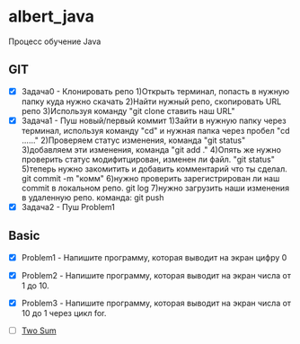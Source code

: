 # albert_java
Процесс обучение Java 


## GIT
- [x] Задача0 - Клонировать репо 
    1)Открыть терминал, попасть в нужную папку куда нужно скачать
    2)Найти нужный репо, скопировать URL репо
    3)Используя команду "git clone ставить наш URL"
- [x] Задача1 - Пуш новый/первый коммит 
    1)Зайти в нужную папку через терминал, используя команду "cd" и нужная папка через пробел "cd ......"
    2)Проверяем статус изменения, команда "git status"
    3)добавляем эти изменения, команда "git add ."
    4)Опять же нужно проверить статус модифитцирован, изменен ли файл. "git status"
    5)теперь нужно закомитить и добавить комментарий что ты сделал. git commit -m "комм"
    6)нужно  проверить зарегистрирован ли наш commit в локальном репо. git log
    7)нужно загрузить наши изменения в удаленную репо. команда: git push
- [x] Задача2 - Пуш Problem1
 
## Basic
- [x] Problem1 - Напишите программу, которая выводит на экран цифру 0
- [x] Problem2 - Напишите программу, которая выводит на экран числа от 1 до 10.
- [x] Problem3 - Напишите программу, которая выводит на экран числа от 10 до 1 через цикл for.













- [ ] [Two Sum](https://leetcode.com/problems/two-sum/)

